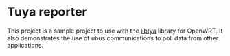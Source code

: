 # Tuya reporter

This project is a sample project to use with the [libtya](http://84.15.161.187/audber/libtuya) library for OpenWRT. It also demonstrates the use of ubus communications to poll data from other applications.
